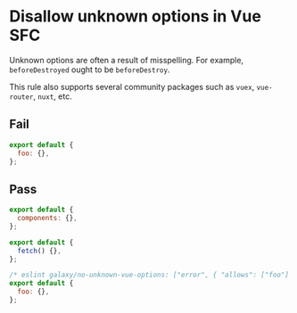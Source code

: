 # Disallow unknown options in Vue SFC

Unknown options are often a result of misspelling. For example, `beforeDestroyed` ought to be `beforeDestroy`.

This rule also supports several community packages such as `vuex`, `vue-router`, `nuxt`, etc.

## Fail

```js
export default {
  foo: {},
};
```

## Pass

```js
export default {
  components: {},
};
```

```js
export default {
  fetch() {},
};
```

```js
/* eslint galaxy/no-unknown-vue-options: ["error", { "allows": ["foo"] }]*/
export default {
  foo: {},
};
```
